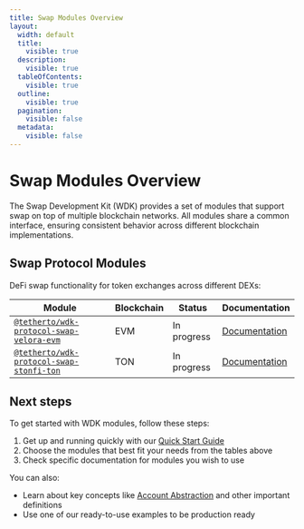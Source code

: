 ```yaml
---
title: Swap Modules Overview
layout:
  width: default
  title:
    visible: true
  description:
    visible: true
  tableOfContents:
    visible: true
  outline:
    visible: true
  pagination:
    visible: false
  metadata:
    visible: false
---
```


# Swap Modules Overview

The Swap Development Kit (WDK) provides a set of modules that support swap on top of multiple blockchain networks. All modules share a common interface, ensuring consistent behavior across different blockchain implementations.

## Swap Protocol Modules

DeFi swap functionality for token exchanges across different DEXs:

| Module | Blockchain | Status | Documentation |
|--------|------------|--------|---------------|
| [`@tetherto/wdk-protocol-swap-velora-evm`](https://github.com/tetherto/wdk-protocol-swap-velora-evm) | EVM | In progress | [Documentation](./swap-velora-evm/) |
| [`@tetherto/wdk-protocol-swap-stonfi-ton`](https://github.com/tetherto/wdk-protocol-swap-stonfi-ton) | TON | In progress | [Documentation](./swap-stonfi-ton/) |

## Next steps

To get started with WDK modules, follow these steps:

1. Get up and running quickly with our [Quick Start Guide](../../start-building/nodejs-bare-quickstart.md)
2. Choose the modules that best fit your needs from the tables above 
3. Check specific documentation for modules you wish to use

You can also:

- Learn about key concepts like [Account Abstraction](../../resources/concepts.md#account-abstraction) and other important definitions
- Use one of our ready-to-use examples to be production ready